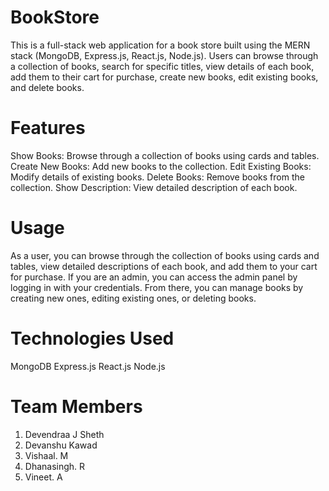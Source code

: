 
# BookStore 
This is a full-stack web application for a book store built using the MERN stack (MongoDB, Express.js, React.js, Node.js). Users can browse through a collection of books, search for specific titles, view details of each book, add them to their cart for purchase, create new books, edit existing books, and delete books.

# Features
Show Books: Browse through a collection of books using cards and tables.
Create New Books: Add new books to the collection.
Edit Existing Books: Modify details of existing books.
Delete Books: Remove books from the collection.
Show Description: View detailed description of each book.

# Usage
As a user, you can browse through the collection of books using cards and tables, view detailed descriptions of each book, and add them to your cart for purchase.
If you are an admin, you can access the admin panel by logging in with your credentials. From there, you can manage books by creating new ones, editing existing ones, or deleting books.

# Technologies Used
MongoDB
Express.js
React.js
Node.js

# Team Members
1. Devendraa J Sheth
2. Devanshu Kawad
3. Vishaal. M
4. Dhanasingh. R
5. Vineet. A
